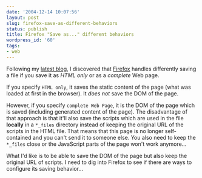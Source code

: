 ```yaml
---
date: '2004-12-14 10:07:56'
layout: post
slug: firefox-save-as-different-behaviors
status: publish
title: Firefox "Save as..." different behaviors
wordpress_id: '60'
tags:
- web
---
```


Following my [latest blog](http://www.jmesnil.net/weblog/2004/12/local-crc-cards-whiteboard.html), I discovered that [Firefox](http://mozilla.org/products/firefox) handles differently saving a file if you save it as _HTML only_ or as a _complete_ Web page.  

If you specify `HTML only`, it saves the static content of the page (what was loaded at first in the browser). It _does not_ save the DOM of the page.  

However, if you specify `complete Web Page`, it is the DOM of the page which is saved (including generated content of the page). The disadvantage of that approach is that it'll also save the scripts which are used in the file **locally** in a `*_files` directory instead of  keeping the original URL of the scripts in the HTML file. That means that this page is no longer self-contained and you can't send it to someone else. You also need to keep the `*_files` close or the JavaScript parts of the page won't work anymore...




What I'd like is to be able to save the DOM of the page but also keep the original URL of scripts. I need to dig into Firefox to see if there are ways to configure its saving behavior...
